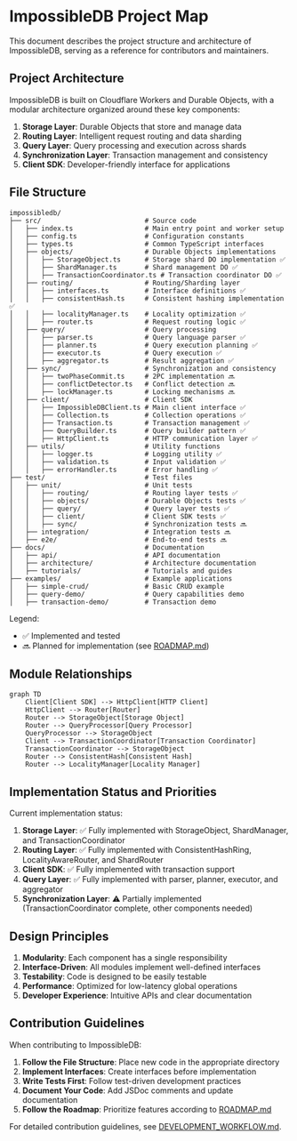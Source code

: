 # ImpossibleDB Project Map

This document describes the project structure and architecture of ImpossibleDB, serving as a reference for contributors and maintainers.

## Project Architecture

ImpossibleDB is built on Cloudflare Workers and Durable Objects, with a modular architecture organized around these key components:

1. **Storage Layer**: Durable Objects that store and manage data
2. **Routing Layer**: Intelligent request routing and data sharding
3. **Query Layer**: Query processing and execution across shards
4. **Synchronization Layer**: Transaction management and consistency
5. **Client SDK**: Developer-friendly interface for applications

## File Structure

```
impossibledb/
├── src/                          # Source code
│   ├── index.ts                  # Main entry point and worker setup
│   ├── config.ts                 # Configuration constants
│   ├── types.ts                  # Common TypeScript interfaces
│   ├── objects/                  # Durable Objects implementations
│   │   ├── StorageObject.ts      # Storage shard DO implementation ✅
│   │   ├── ShardManager.ts       # Shard management DO ✅
│   │   ├── TransactionCoordinator.ts # Transaction coordinator DO ✅
│   ├── routing/                  # Routing/Sharding layer
│   │   ├── interfaces.ts         # Interface definitions ✅
│   │   ├── consistentHash.ts     # Consistent hashing implementation ✅
│   │   ├── localityManager.ts    # Locality optimization ✅
│   │   ├── router.ts             # Request routing logic ✅
│   ├── query/                    # Query processing
│   │   ├── parser.ts             # Query language parser ✅
│   │   ├── planner.ts            # Query execution planning ✅
│   │   ├── executor.ts           # Query execution ✅
│   │   ├── aggregator.ts         # Result aggregation ✅
│   ├── sync/                     # Synchronization and consistency
│   │   ├── twoPhaseCommit.ts     # 2PC implementation 🔜
│   │   ├── conflictDetector.ts   # Conflict detection 🔜
│   │   ├── lockManager.ts        # Locking mechanisms 🔜
│   ├── client/                   # Client SDK
│   │   ├── ImpossibleDBClient.ts # Main client interface ✅
│   │   ├── Collection.ts         # Collection operations ✅
│   │   ├── Transaction.ts        # Transaction management ✅
│   │   ├── QueryBuilder.ts       # Query builder pattern ✅
│   │   ├── HttpClient.ts         # HTTP communication layer ✅
│   ├── utils/                    # Utility functions
│   │   ├── logger.ts             # Logging utility ✅
│   │   ├── validation.ts         # Input validation ✅
│   │   ├── errorHandler.ts       # Error handling ✅
├── test/                         # Test files
│   ├── unit/                     # Unit tests
│   │   ├── routing/              # Routing layer tests ✅
│   │   ├── objects/              # Durable Objects tests ✅
│   │   ├── query/                # Query layer tests ✅
│   │   ├── client/               # Client SDK tests ✅
│   │   ├── sync/                 # Synchronization tests 🔜
│   ├── integration/              # Integration tests 🔜
│   ├── e2e/                      # End-to-end tests 🔜
├── docs/                         # Documentation
│   ├── api/                      # API documentation
│   ├── architecture/             # Architecture documentation
│   ├── tutorials/                # Tutorials and guides
├── examples/                     # Example applications
│   ├── simple-crud/              # Basic CRUD example
│   ├── query-demo/               # Query capabilities demo
│   ├── transaction-demo/         # Transaction demo
```

Legend:
- ✅ Implemented and tested
- 🔜 Planned for implementation (see [ROADMAP.md](./ROADMAP.md))

## Module Relationships

```mermaid
graph TD
    Client[Client SDK] --> HttpClient[HTTP Client]
    HttpClient --> Router[Router]
    Router --> StorageObject[Storage Object]
    Router --> QueryProcessor[Query Processor]
    QueryProcessor --> StorageObject
    Client --> TransactionCoordinator[Transaction Coordinator]
    TransactionCoordinator --> StorageObject
    Router --> ConsistentHash[Consistent Hash]
    Router --> LocalityManager[Locality Manager]
```

## Implementation Status and Priorities

Current implementation status:

1. **Storage Layer**: ✅ Fully implemented with StorageObject, ShardManager, and TransactionCoordinator
2. **Routing Layer**: ✅ Fully implemented with ConsistentHashRing, LocalityAwareRouter, and ShardRouter
3. **Client SDK**: ✅ Fully implemented with transaction support
4. **Query Layer**: ✅ Fully implemented with parser, planner, executor, and aggregator
5. **Synchronization Layer**: ⚠️ Partially implemented (TransactionCoordinator complete, other components needed)

## Design Principles

1. **Modularity**: Each component has a single responsibility
2. **Interface-Driven**: All modules implement well-defined interfaces
3. **Testability**: Code is designed to be easily testable
4. **Performance**: Optimized for low-latency global operations
5. **Developer Experience**: Intuitive APIs and clear documentation

## Contribution Guidelines

When contributing to ImpossibleDB:

1. **Follow the File Structure**: Place new code in the appropriate directory
2. **Implement Interfaces**: Create interfaces before implementation
3. **Write Tests First**: Follow test-driven development practices
4. **Document Your Code**: Add JSDoc comments and update documentation
5. **Follow the Roadmap**: Prioritize features according to [ROADMAP.md](./ROADMAP.md)

For detailed contribution guidelines, see [DEVELOPMENT_WORKFLOW.md](./DEVELOPMENT_WORKFLOW.md).
